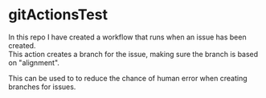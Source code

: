 # gitActionsTest

In this repo I have created a workflow that runs when an issue has been created.  
This action creates a branch for the issue, making sure the branch is based on "alignment".  

This can be used to to reduce the chance of human error when creating branches for issues.
